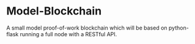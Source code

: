 # Model-Blockchain
A small model proof-of-work blockchain which will be based on python-flask running a full node with a RESTful API. 
